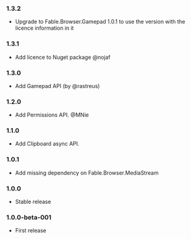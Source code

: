 ### 1.3.2

* Upgrade to Fable.Browser.Gamepad 1.0.1 to use the version with the licence information in it

### 1.3.1

* Add licence to Nuget package @nojaf

### 1.3.0

* Add Gamepad API (by @rastreus)

### 1.2.0

* Add Permissions API. @MNie

### 1.1.0

* Add Clipboard async API.

### 1.0.1

* Add missing dependency on Fable.Browser.MediaStream

### 1.0.0

* Stable release

### 1.0.0-beta-001

* First release
